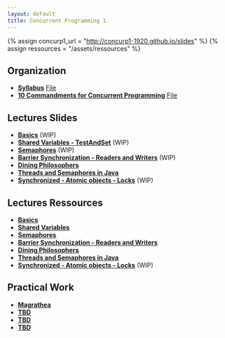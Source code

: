 ```yaml
---
layout: default
title: Concurrent Programming 1
---
```

{% assign concurp1_url = "http://concurp1-1920.github.io/slides" %}
{% assign ressources = "/assets/ressources" %}

## Organization
* [**Syllabus**](/Organization/syllabus) [File]({{ressources}}/syllabus.pdf)
* [**10 Commandments for Concurrent Programming**](/Organization/commandments) [File]({{ressources}}/commandments.pdf)

## Lectures Slides

* [**Basics**]({{concurp1_url}}/01) (WIP)
* [**Shared Variables - TestAndSet**]({{concurp1_url}}/02) (WIP)
* [**Semaphores**]({{concurp1_url}}/03) (WIP)
* [**Barrier Synchronization - Readers and Writers**]({{concurp1_url}}/04) (WIP)
* [**Dining Philosophers**]({{concurp1_url}}/05)
* [**Threads and Semaphores in Java**]({{concurp1_url}}/06)
* [**Synchronized - Atomic objects - Locks**]({{concurp1_url}}/07) (WIP)

## Lectures Ressources

* [**Basics**]({{ressources}}/01-basics.pdf)
* [**Shared Variables**]({{ressources}}/02-shared_variables-TST.pdf)
* [**Semaphores**]({{ressources}}/03-semaphores.pdf)
* [**Barrier Synchronization - Readers and Writers**]({{ressources}}/04-Barrier_Readers-and-Writers.pdf)
* [**Dining Philosophers**]({{ressources}}/05-Dining_Philosophers.pdf)
* [**Threads and Semaphores in Java**]({{ressources}}/05-java_threads.pdf)
* [**Synchronized - Atomic objects - Locks**]({{ressources}}/06-synchronized-atomic_objects_locks.pdf) (WIP)

## Practical Work
* [**Magrathea**](/TPs/Magrathea)
* [**TBD**]()
* [**TBD**]()
* [**TBD**]()
